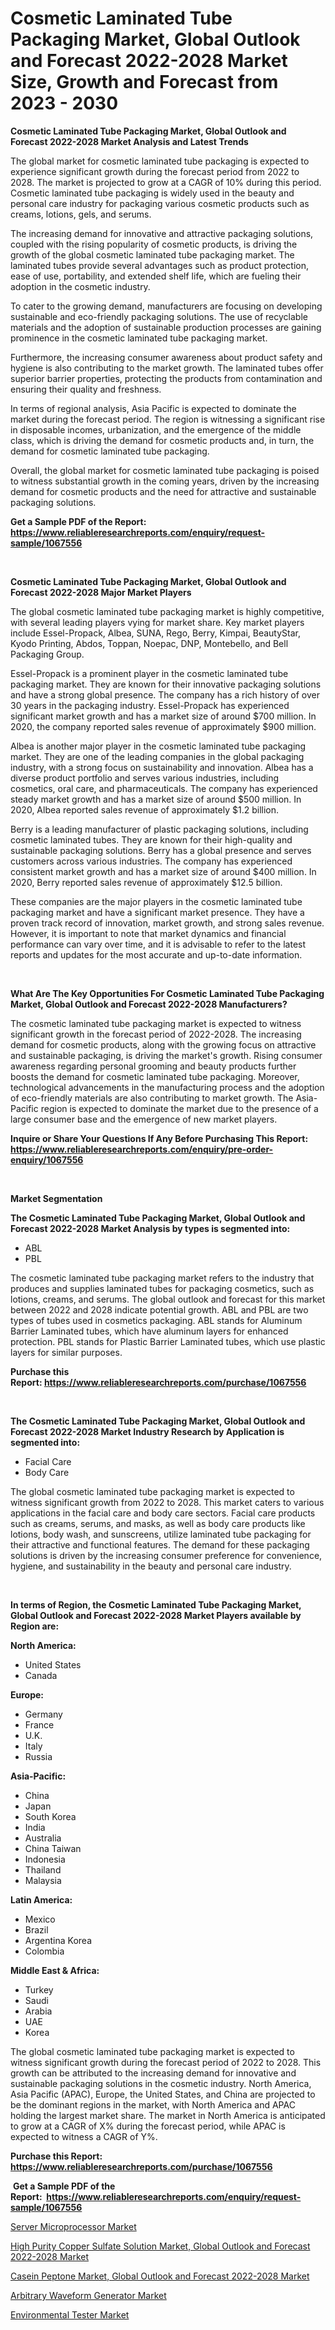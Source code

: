 <p><h1>Cosmetic Laminated Tube Packaging Market, Global Outlook and Forecast 2022-2028 Market Size, Growth and Forecast from 2023 - 2030</h1></p><p><strong>Cosmetic Laminated Tube Packaging Market, Global Outlook and Forecast 2022-2028 Market Analysis and Latest Trends</strong></p>
<p><p>The global market for cosmetic laminated tube packaging is expected to experience significant growth during the forecast period from 2022 to 2028. The market is projected to grow at a CAGR of 10% during this period. Cosmetic laminated tube packaging is widely used in the beauty and personal care industry for packaging various cosmetic products such as creams, lotions, gels, and serums.</p><p>The increasing demand for innovative and attractive packaging solutions, coupled with the rising popularity of cosmetic products, is driving the growth of the global cosmetic laminated tube packaging market. The laminated tubes provide several advantages such as product protection, ease of use, portability, and extended shelf life, which are fueling their adoption in the cosmetic industry.</p><p>To cater to the growing demand, manufacturers are focusing on developing sustainable and eco-friendly packaging solutions. The use of recyclable materials and the adoption of sustainable production processes are gaining prominence in the cosmetic laminated tube packaging market.</p><p>Furthermore, the increasing consumer awareness about product safety and hygiene is also contributing to the market growth. The laminated tubes offer superior barrier properties, protecting the products from contamination and ensuring their quality and freshness.</p><p>In terms of regional analysis, Asia Pacific is expected to dominate the market during the forecast period. The region is witnessing a significant rise in disposable incomes, urbanization, and the emergence of the middle class, which is driving the demand for cosmetic products and, in turn, the demand for cosmetic laminated tube packaging.</p><p>Overall, the global market for cosmetic laminated tube packaging is poised to witness substantial growth in the coming years, driven by the increasing demand for cosmetic products and the need for attractive and sustainable packaging solutions.</p></p>
<p><strong>Get a Sample PDF of the Report:&nbsp; <a href="https://www.reliableresearchreports.com/enquiry/request-sample/1067556">https://www.reliableresearchreports.com/enquiry/request-sample/1067556</a></strong></p>
<p>&nbsp;</p>
<p><strong>Cosmetic Laminated Tube Packaging Market, Global Outlook and Forecast 2022-2028 Major Market Players</strong></p>
<p><p>The global cosmetic laminated tube packaging market is highly competitive, with several leading players vying for market share. Key market players include Essel-Propack, Albea, SUNA, Rego, Berry, Kimpai, BeautyStar, Kyodo Printing, Abdos, Toppan, Noepac, DNP, Montebello, and Bell Packaging Group.</p><p>Essel-Propack is a prominent player in the cosmetic laminated tube packaging market. They are known for their innovative packaging solutions and have a strong global presence. The company has a rich history of over 30 years in the packaging industry. Essel-Propack has experienced significant market growth and has a market size of around $700 million. In 2020, the company reported sales revenue of approximately $900 million.</p><p>Albea is another major player in the cosmetic laminated tube packaging market. They are one of the leading companies in the global packaging industry, with a strong focus on sustainability and innovation. Albea has a diverse product portfolio and serves various industries, including cosmetics, oral care, and pharmaceuticals. The company has experienced steady market growth and has a market size of around $500 million. In 2020, Albea reported sales revenue of approximately $1.2 billion.</p><p>Berry is a leading manufacturer of plastic packaging solutions, including cosmetic laminated tubes. They are known for their high-quality and sustainable packaging solutions. Berry has a global presence and serves customers across various industries. The company has experienced consistent market growth and has a market size of around $400 million. In 2020, Berry reported sales revenue of approximately $12.5 billion.</p><p>These companies are the major players in the cosmetic laminated tube packaging market and have a significant market presence. They have a proven track record of innovation, market growth, and strong sales revenue. However, it is important to note that market dynamics and financial performance can vary over time, and it is advisable to refer to the latest reports and updates for the most accurate and up-to-date information.</p></p>
<p>&nbsp;</p>
<p><strong>What Are The Key Opportunities For Cosmetic Laminated Tube Packaging Market, Global Outlook and Forecast 2022-2028 Manufacturers?</strong></p>
<p><p>The cosmetic laminated tube packaging market is expected to witness significant growth in the forecast period of 2022-2028. The increasing demand for cosmetic products, along with the growing focus on attractive and sustainable packaging, is driving the market's growth. Rising consumer awareness regarding personal grooming and beauty products further boosts the demand for cosmetic laminated tube packaging. Moreover, technological advancements in the manufacturing process and the adoption of eco-friendly materials are also contributing to market growth. The Asia-Pacific region is expected to dominate the market due to the presence of a large consumer base and the emergence of new market players.</p></p>
<p><strong>Inquire or Share Your Questions If Any Before Purchasing This Report: <a href="https://www.reliableresearchreports.com/enquiry/pre-order-enquiry/1067556">https://www.reliableresearchreports.com/enquiry/pre-order-enquiry/1067556</a></strong></p>
<p>&nbsp;</p>
<p><strong>Market Segmentation</strong></p>
<p><strong>The Cosmetic Laminated Tube Packaging Market, Global Outlook and Forecast 2022-2028 Market Analysis by types is segmented into:</strong></p>
<p><ul><li>ABL</li><li>PBL</li></ul></p>
<p><p>The cosmetic laminated tube packaging market refers to the industry that produces and supplies laminated tubes for packaging cosmetics, such as lotions, creams, and serums. The global outlook and forecast for this market between 2022 and 2028 indicate potential growth. ABL and PBL are two types of tubes used in cosmetics packaging. ABL stands for Aluminum Barrier Laminated tubes, which have aluminum layers for enhanced protection. PBL stands for Plastic Barrier Laminated tubes, which use plastic layers for similar purposes.</p></p>
<p><strong>Purchase this Report:&nbsp;<a href="https://www.reliableresearchreports.com/purchase/1067556">https://www.reliableresearchreports.com/purchase/1067556</a></strong></p>
<p>&nbsp;</p>
<p><strong>The Cosmetic Laminated Tube Packaging Market, Global Outlook and Forecast 2022-2028 Market Industry Research by Application is segmented into:</strong></p>
<p><ul><li>Facial Care</li><li>Body Care</li></ul></p>
<p><p>The global cosmetic laminated tube packaging market is expected to witness significant growth from 2022 to 2028. This market caters to various applications in the facial care and body care sectors. Facial care products such as creams, serums, and masks, as well as body care products like lotions, body wash, and sunscreens, utilize laminated tube packaging for their attractive and functional features. The demand for these packaging solutions is driven by the increasing consumer preference for convenience, hygiene, and sustainability in the beauty and personal care industry.</p></p>
<p>&nbsp;</p>
<p><strong>In terms of Region, the Cosmetic Laminated Tube Packaging Market, Global Outlook and Forecast 2022-2028 Market Players available by Region are:</strong></p>
<p>
    <p> <strong> North America: </strong>
        <ul>
            <li>United States</li>
            <li>Canada</li>
        </ul>
        </p> 
    <p> <strong> Europe: </strong>
        <ul>
            <li>Germany</li>
            <li>France</li>
            <li>U.K.</li>
            <li>Italy</li>
            <li>Russia</li>
        </ul>
        </p> 
    <p> <strong> Asia-Pacific: </strong>
        <ul>
            <li>China</li>
            <li>Japan</li>
            <li>South Korea</li>
            <li>India</li>
            <li>Australia</li>
            <li>China Taiwan</li>
            <li>Indonesia</li>
            <li>Thailand</li>
            <li>Malaysia</li>
        </ul>
        </p> 
    <p> <strong> Latin America: </strong>
        <ul>
            <li>Mexico</li>
            <li>Brazil</li>
            <li>Argentina Korea</li>
            <li>Colombia</li>
        </ul>
        </p> 
    <p> <strong> Middle East & Africa: </strong>
        <ul>
            <li>Turkey</li>
            <li>Saudi</li>
            <li>Arabia</li>
            <li>UAE</li>
            <li>Korea</li>
        </ul>
    </p>
    </p>
<p><p>The global cosmetic laminated tube packaging market is expected to witness significant growth during the forecast period of 2022 to 2028. This growth can be attributed to the increasing demand for innovative and sustainable packaging solutions in the cosmetic industry. North America, Asia Pacific (APAC), Europe, the United States, and China are projected to be the dominant regions in the market, with North America and APAC holding the largest market share. The market in North America is anticipated to grow at a CAGR of X% during the forecast period, while APAC is expected to witness a CAGR of Y%.</p></p>
<p><strong>Purchase this Report: <a href="https://www.reliableresearchreports.com/purchase/1067556">https://www.reliableresearchreports.com/purchase/1067556</a></strong></p>
<p>&nbsp;<strong>Get a Sample PDF of the Report:&nbsp;&nbsp;<a href="https://www.reliableresearchreports.com/enquiry/request-sample/1067556">https://www.reliableresearchreports.com/enquiry/request-sample/1067556</a></strong></p>
<p><strong></strong></p>
<p><p><a href="https://medium.com/@ssantosh15121999/server-microprocessor-market-size-growth-forecast-2023-2030-5ef80d4db2af">Server Microprocessor Market</a></p><p><a href="https://github.com/RoccoManning/Market-Research-Report-List-1/blob/main/high-purity-copper-sulfate-solution-market-global-outlook-and-forecast-2022-2028-market.md">High Purity Copper Sulfate Solution Market, Global Outlook and Forecast 2022-2028 Market</a></p><p><a href="https://github.com/NorbertYates/Market-Research-Report-List-1/blob/main/casein-peptone-market-global-outlook-and-forecast-2022-2028-market.md">Casein Peptone Market, Global Outlook and Forecast 2022-2028 Market</a></p><p><a href="https://medium.com/@sanju991215/arbitrary-waveform-generator-market-size-growth-forecast-2023-2030-22f407f4b3d2">Arbitrary Waveform Generator Market</a></p><p><a href="https://www.linkedin.com/pulse/environmental-tester-market-size-2023-2030-global-industrial-njzoc/">Environmental Tester Market</a></p></p>
